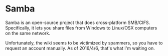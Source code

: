 # Samba

Samba is an open-source project that does cross-platform SMB/CIFS.
Specifically, it lets you share files from Windows to Linux/OSX
computers on the same network.

Unfortunately, the wiki seems to be victimized by spammers, so you
have to request an account manually. As of 2016/4/6, that's what I'm
waiting on.
